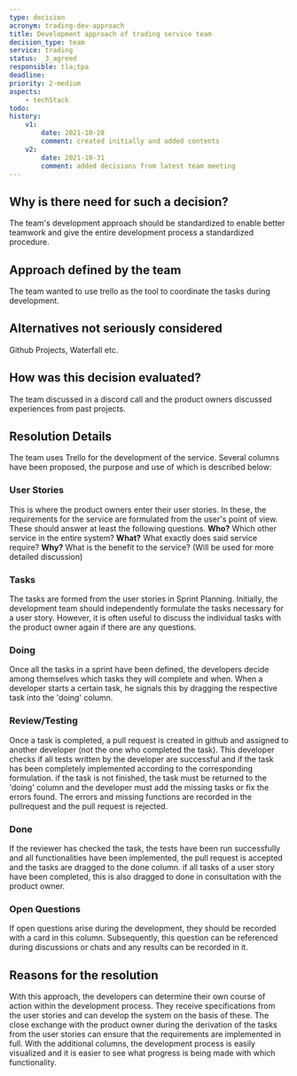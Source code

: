 ```yaml
---
type: decision
acronym: trading-dev-approach
title: Development approach of trading service team
decision_type: team
service: trading
status: _3_agreed
responsible: tla;tpa
deadline:
priority: 2-medium
aspects:
    - techStack
todo:
history:
    v1:
        date: 2021-10-28
        comment: created initially and added contents
    v2:
        date: 2021-10-31
        comment: added decisions from latest team meeting
---
```


## Why is there need for such a decision?

The team's development approach should be standardized to enable better teamwork and give the entire development process a standardized procedure.

## Approach defined by the team

The team wanted to use trello as the tool to coordinate the tasks during development. 

## Alternatives not seriously considered

Github Projects, Waterfall etc.

## How was this decision evaluated?

The team discussed in a discord call and the product owners discussed experiences from past projects.

## Resolution Details

The team uses Trello for the development of the service. Several columns have been proposed, the purpose and use of which is described below:

### User Stories
This is where the product owners enter their user stories. In these, the requirements for the service are formulated from the user's point of view. These should answer at least the following questions. **Who?** Which other service in the entire system? **What?** What exactly does said service require? **Why?** What is the benefit to the service? (Will be used for more detailed discussion)

### Tasks
The tasks are formed from the user stories in Sprint Planning. Initially, the development team should independently formulate the tasks necessary for a user story. However, it is often useful to discuss the individual tasks with the product owner again if there are any questions.

### Doing
Once all the tasks in a sprint have been defined, the developers decide among themselves which tasks they will complete and when. When a developer starts a certain task, he signals this by dragging the respective task into the 'doing' column.

### Review/Testing
Once a task is completed, a pull request is created in github and assigned to another developer (not the one who completed the task). This developer checks if all tests written by the developer are successful and if the task has been completely implemented according to the corresponding formulation. if the task is not finished, the task must be returned to the 'doing' column and the developer must add the missing tasks or fix the errors found. The errors and missing functions are recorded in the pullrequest and the pull request is rejected.

### Done
If the reviewer has checked the task, the tests have been run successfully and all functionalities have been implemented, the pull request is accepted and the tasks are dragged to the done column. if all tasks of a user story have been completed, this is also dragged to done in consultation with the product owner.

### Open Questions
If open questions arise during the development, they should be recorded with a card in this column. Subsequently, this question can be referenced during discussions or chats and any results can be recorded in it.


## Reasons for the resolution
With this approach, the developers can determine their own course of action within the development process. They receive specifications from the user stories and can develop the system on the basis of these. The close exchange with the product owner during the derivation of the tasks from the user stories can ensure that the requirements are implemented in full. With the additional columns, the development process is easily visualized and it is easier to see what progress is being made with which functionality.
